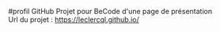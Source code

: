 #profil GitHub
Projet pour BeCode d'une page de présentation  
Url du projet : https://leclercql.github.io/
